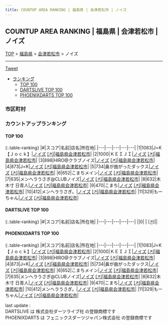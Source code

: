 ```yaml
---
title: COUNTUP AREA RANKING | 福島県 | 会津若松市 | ノイズ
---
```

## COUNTUP AREA RANKING | 福島県 | 会津若松市 | ノイズ

[TOP](/darts/rank/) > [福島県](/darts/rank/福島県/) > [会津若松市](/darts/rank/福島県/会津若松市/) > ノイズ

___

<a href="https://twitter.com/share?ref_src=twsrc%5Etfw" data-text="COUNTUP AREA RANKING | 福島県会津若松市ノイズ" class="twitter-share-button" data-hashtags="DARTSLIVE,PHOENIXDARTS,darts,ダーツ" data-show-count="false">Tweet</a>

* [ランキング](#カウントアップランキング)
    * [TOP 100](#top-100)
    * [DARTSLIVE TOP 100](#dartslive-top-100)
    * [PHOENIXDARTS TOP 100](#phoenixdarts-top-100)

### 市区町村

<ul>

</ul>

### カウントアップランキング

#### TOP 100



{:.table-ranking}
|#|スコア|名前|店名|所在地|
|---|---|---|---|---|
|1|1083|<span class="rank-name-pd">J∝K【Ｊｏｃｋ】</span>|<a href="/darts/rank/shops/94373.html">ノイズ</a> <a href="https://vs.phoenixdarts.com/jp/shop/shopDetailInfo/s_94373?s_seq=94373">[↗]</a>|<a href="/darts/rank/福島県/会津若松市">福島県会津若松市</a>|
|2|1000|<span class="rank-name-pd">ＫＥＩＪＩ</span>|<a href="/darts/rank/shops/94373.html">ノイズ</a> <a href="https://vs.phoenixdarts.com/jp/shop/shopDetailInfo/s_94373?s_seq=94373">[↗]</a>|<a href="/darts/rank/福島県/会津若松市">福島県会津若松市</a>|
|3|898|<span class="rank-name-pd">HIRO@クラブノイズ</span>|<a href="/darts/rank/shops/94373.html">ノイズ</a> <a href="https://vs.phoenixdarts.com/jp/shop/shopDetailInfo/s_94373?s_seq=94373">[↗]</a>|<a href="/darts/rank/福島県/会津若松市">福島県会津若松市</a>|
|4|873|<span class="rank-name-pd">J∝K</span>|<a href="/darts/rank/shops/94373.html">ノイズ</a> <a href="https://vs.phoenixdarts.com/jp/shop/shopDetailInfo/s_94373?s_seq=94373">[↗]</a>|<a href="/darts/rank/福島県/会津若松市">福島県会津若松市</a>|
|5|734|<span class="rank-name-pd">鼻が曲がったダックス</span>|<a href="/darts/rank/shops/94373.html">ノイズ</a> <a href="https://vs.phoenixdarts.com/jp/shop/shopDetailInfo/s_94373?s_seq=94373">[↗]</a>|<a href="/darts/rank/福島県/会津若松市">福島県会津若松市</a>|
|6|652|<span class="rank-name-pd">こまちメイン</span>|<a href="/darts/rank/shops/94373.html">ノイズ</a> <a href="https://vs.phoenixdarts.com/jp/shop/shopDetailInfo/s_94373?s_seq=94373">[↗]</a>|<a href="/darts/rank/福島県/会津若松市">福島県会津若松市</a>|
|7|635|<span class="rank-name-pd">メンヘラうさぎ@CLUBノイズ</span>|<a href="/darts/rank/shops/94373.html">ノイズ</a> <a href="https://vs.phoenixdarts.com/jp/shop/shopDetailInfo/s_94373?s_seq=94373">[↗]</a>|<a href="/darts/rank/福島県/会津若松市">福島県会津若松市</a>|
|8|632|<span class="rank-name-pd">木木寸 日青人</span>|<a href="/darts/rank/shops/94373.html">ノイズ</a> <a href="https://vs.phoenixdarts.com/jp/shop/shopDetailInfo/s_94373?s_seq=94373">[↗]</a>|<a href="/darts/rank/福島県/会津若松市">福島県会津若松市</a>|
|9|470|<span class="rank-name-pd">こまち</span>|<a href="/darts/rank/shops/94373.html">ノイズ</a> <a href="https://vs.phoenixdarts.com/jp/shop/shopDetailInfo/s_94373?s_seq=94373">[↗]</a>|<a href="/darts/rank/福島県/会津若松市">福島県会津若松市</a>|
|10|412|<span class="rank-name-pd">メンヘラうさぎ。</span>|<a href="/darts/rank/shops/94373.html">ノイズ</a> <a href="https://vs.phoenixdarts.com/jp/shop/shopDetailInfo/s_94373?s_seq=94373">[↗]</a>|<a href="/darts/rank/福島県/会津若松市">福島県会津若松市</a>|
|11|329|<span class="rank-name-pd">もーちゃん</span>|<a href="/darts/rank/shops/94373.html">ノイズ</a> <a href="https://vs.phoenixdarts.com/jp/shop/shopDetailInfo/s_94373?s_seq=94373">[↗]</a>|<a href="/darts/rank/福島県/会津若松市">福島県会津若松市</a>|


#### DARTSLIVE TOP 100



{:.table-ranking}
|#|スコア|名前|店名|所在地|
|---|---|---|---|---|
||0|<span class="rank-name-dl"> </span>|<a href="/darts/rank/shops/.html"></a> <a href="">[↗]</a>|<a href="/darts/rank//"></a>|


#### PHOENIXDARTS TOP 100



{:.table-ranking}
|#|スコア|名前|店名|所在地|
|---|---|---|---|---|
|1|1083|<span class="rank-name-pd">J∝K【Ｊｏｃｋ】</span>|<a href="/darts/rank/shops/94373.html">ノイズ</a> <a href="https://vs.phoenixdarts.com/jp/shop/shopDetailInfo/s_94373?s_seq=94373">[↗]</a>|<a href="/darts/rank/福島県/会津若松市">福島県会津若松市</a>|
|2|1000|<span class="rank-name-pd">ＫＥＩＪＩ</span>|<a href="/darts/rank/shops/94373.html">ノイズ</a> <a href="https://vs.phoenixdarts.com/jp/shop/shopDetailInfo/s_94373?s_seq=94373">[↗]</a>|<a href="/darts/rank/福島県/会津若松市">福島県会津若松市</a>|
|3|898|<span class="rank-name-pd">HIRO@クラブノイズ</span>|<a href="/darts/rank/shops/94373.html">ノイズ</a> <a href="https://vs.phoenixdarts.com/jp/shop/shopDetailInfo/s_94373?s_seq=94373">[↗]</a>|<a href="/darts/rank/福島県/会津若松市">福島県会津若松市</a>|
|4|873|<span class="rank-name-pd">J∝K</span>|<a href="/darts/rank/shops/94373.html">ノイズ</a> <a href="https://vs.phoenixdarts.com/jp/shop/shopDetailInfo/s_94373?s_seq=94373">[↗]</a>|<a href="/darts/rank/福島県/会津若松市">福島県会津若松市</a>|
|5|734|<span class="rank-name-pd">鼻が曲がったダックス</span>|<a href="/darts/rank/shops/94373.html">ノイズ</a> <a href="https://vs.phoenixdarts.com/jp/shop/shopDetailInfo/s_94373?s_seq=94373">[↗]</a>|<a href="/darts/rank/福島県/会津若松市">福島県会津若松市</a>|
|6|652|<span class="rank-name-pd">こまちメイン</span>|<a href="/darts/rank/shops/94373.html">ノイズ</a> <a href="https://vs.phoenixdarts.com/jp/shop/shopDetailInfo/s_94373?s_seq=94373">[↗]</a>|<a href="/darts/rank/福島県/会津若松市">福島県会津若松市</a>|
|7|635|<span class="rank-name-pd">メンヘラうさぎ@CLUBノイズ</span>|<a href="/darts/rank/shops/94373.html">ノイズ</a> <a href="https://vs.phoenixdarts.com/jp/shop/shopDetailInfo/s_94373?s_seq=94373">[↗]</a>|<a href="/darts/rank/福島県/会津若松市">福島県会津若松市</a>|
|8|632|<span class="rank-name-pd">木木寸 日青人</span>|<a href="/darts/rank/shops/94373.html">ノイズ</a> <a href="https://vs.phoenixdarts.com/jp/shop/shopDetailInfo/s_94373?s_seq=94373">[↗]</a>|<a href="/darts/rank/福島県/会津若松市">福島県会津若松市</a>|
|9|470|<span class="rank-name-pd">こまち</span>|<a href="/darts/rank/shops/94373.html">ノイズ</a> <a href="https://vs.phoenixdarts.com/jp/shop/shopDetailInfo/s_94373?s_seq=94373">[↗]</a>|<a href="/darts/rank/福島県/会津若松市">福島県会津若松市</a>|
|10|412|<span class="rank-name-pd">メンヘラうさぎ。</span>|<a href="/darts/rank/shops/94373.html">ノイズ</a> <a href="https://vs.phoenixdarts.com/jp/shop/shopDetailInfo/s_94373?s_seq=94373">[↗]</a>|<a href="/darts/rank/福島県/会津若松市">福島県会津若松市</a>|
|11|329|<span class="rank-name-pd">もーちゃん</span>|<a href="/darts/rank/shops/94373.html">ノイズ</a> <a href="https://vs.phoenixdarts.com/jp/shop/shopDetailInfo/s_94373?s_seq=94373">[↗]</a>|<a href="/darts/rank/福島県/会津若松市">福島県会津若松市</a>|


<div class="footer border-top border-gray-light mt-5 pt-3 text-right text-gray">
    last update : <span style="font-weight: italic" id="foot_last_modified"></span><br />
    DARTSLIVE は 株式会社ダーツライブ社 の登録商標です<br />
    PHOENIXDARTS は フェニックスダーツジャパン株式会社 の登録商標です<br />
</div>

<script src="https://cdnjs.cloudflare.com/ajax/libs/jquery.tablesorter/2.31.3/js/jquery.tablesorter.min.js" integrity="sha512-qzgd5cYSZcosqpzpn7zF2ZId8f/8CHmFKZ8j7mU4OUXTNRd5g+ZHBPsgKEwoqxCtdQvExE5LprwwPAgoicguNg==" crossorigin="anonymous" referrerpolicy="no-referrer"></script>
<link rel="stylesheet" href="https://cdnjs.cloudflare.com/ajax/libs/jquery.tablesorter/2.31.3/css/theme.default.min.css" integrity="sha512-wghhOJkjQX0Lh3NSWvNKeZ0ZpNn+SPVXX1Qyc9OCaogADktxrBiBdKGDoqVUOyhStvMBmJQ8ZdMHiR3wuEq8+w==" crossorigin="anonymous" referrerpolicy="no-referrer" />
<script>
$(function() {
    $(".table-ranking").tablesorter({sortList:[[0, 0]]});
    $("#foot_last_modified").text(formatDate(new Date(document.lastModified), 'yyyy-MM-dd HH:mm:ss'));
});
</script>

<script async src="https://platform.twitter.com/widgets.js" charset="utf-8"></script>